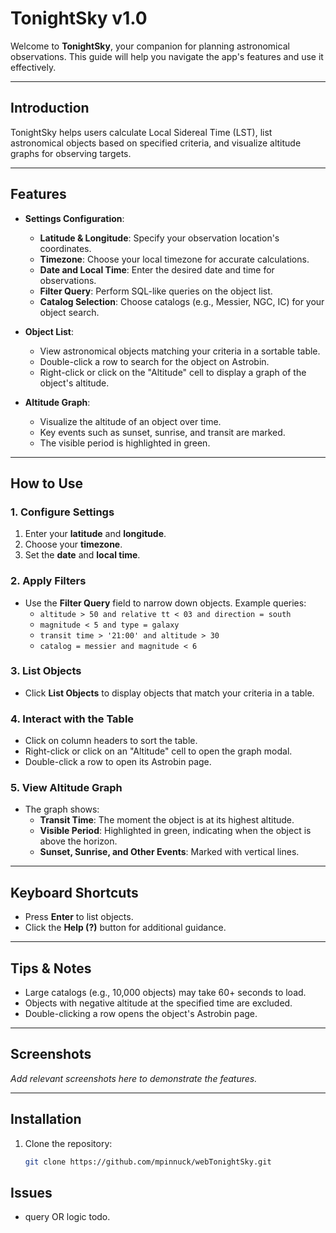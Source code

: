 # TonightSky v1.0

Welcome to **TonightSky**, your companion for planning astronomical observations. This guide will help you navigate the app's features and use it effectively.

---

## **Introduction**
TonightSky helps users calculate Local Sidereal Time (LST), list astronomical objects based on specified criteria, and visualize altitude graphs for observing targets.

---

## **Features**
- **Settings Configuration**:
  - **Latitude & Longitude**: Specify your observation location's coordinates.
  - **Timezone**: Choose your local timezone for accurate calculations.
  - **Date and Local Time**: Enter the desired date and time for observations.
  - **Filter Query**: Perform SQL-like queries on the object list.
  - **Catalog Selection**: Choose catalogs (e.g., Messier, NGC, IC) for your object search.

- **Object List**:
  - View astronomical objects matching your criteria in a sortable table.
  - Double-click a row to search for the object on Astrobin.
  - Right-click or click on the "Altitude" cell to display a graph of the object's altitude.

- **Altitude Graph**:
  - Visualize the altitude of an object over time.
  - Key events such as sunset, sunrise, and transit are marked.
  - The visible period is highlighted in green.

---

## **How to Use**

### **1. Configure Settings**
1. Enter your **latitude** and **longitude**.
2. Choose your **timezone**.
3. Set the **date** and **local time**.

### **2. Apply Filters**
- Use the **Filter Query** field to narrow down objects. Example queries:
  - `altitude > 50 and relative tt < 03 and direction = south`
  - `magnitude < 5 and type = galaxy`
  - `transit time > '21:00' and altitude > 30`
  - `catalog = messier and magnitude < 6`

### **3. List Objects**
- Click **List Objects** to display objects that match your criteria in a table.

### **4. Interact with the Table**
- Click on column headers to sort the table.
- Right-click or click on an "Altitude" cell to open the graph modal.
- Double-click a row to open its Astrobin page.

### **5. View Altitude Graph**
- The graph shows:
  - **Transit Time**: The moment the object is at its highest altitude.
  - **Visible Period**: Highlighted in green, indicating when the object is above the horizon.
  - **Sunset, Sunrise, and Other Events**: Marked with vertical lines.

---

## **Keyboard Shortcuts**
- Press **Enter** to list objects.
- Click the **Help (?)** button for additional guidance.

---

## **Tips & Notes**
- Large catalogs (e.g., 10,000 objects) may take 60+ seconds to load.
- Objects with negative altitude at the specified time are excluded.
- Double-clicking a row opens the object's Astrobin page.

---

## **Screenshots**
*Add relevant screenshots here to demonstrate the features.*

---

## **Installation**
1. Clone the repository:
   ```bash
   git clone https://github.com/mpinnuck/webTonightSky.git

## **Issues**
- query OR logic todo.
